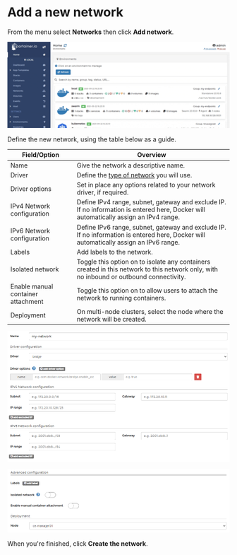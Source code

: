 # Add a new network

From the menu select **Networks** then click **Add network**.

![](../../../.gitbook/assets/2.9-networks-add-1.gif)

Define the new network, using the table below as a guide.

| Field/Option                       | Overview                                                                                                                                |
| ---------------------------------- | --------------------------------------------------------------------------------------------------------------------------------------- |
| Name                               | Give the network a descriptive name.                                                                                                    |
| Driver                             | Define the [type of network](add.md#supported-network-types) you will use.                                                              |
| Driver options                     | Set in place any options related to your network driver, if required.                                                                   |
| IPv4 Network configuration         | Define IPv4 range, subnet, gateway and exclude IP. If no information is entered here, Docker will automatically assign an IPv4 range.   |
| IPv6 Network configuration         | Define IPv6 range, subnet, gateway and exclude IP. If no information is entered here, Docker will automatically assign an IPv6 range.   |
| Labels                             | Add labels to the network.                                                                                                              |
| Isolated network                   | Toggle this option on to isolate any containers created in this network to this network only, with no inbound or outbound connectivity. |
| Enable manual container attachment | Toggle this option on to allow users to attach the network to running containers.                                                       |
| Deployment                         | On multi-node clusters, select the node where the network will be created.                                                              |

![](../../../.gitbook/assets/networks-add-2.png)

![](../../../.gitbook/assets/networks-add-3.png)

When you're finished, click **Create the network**.
